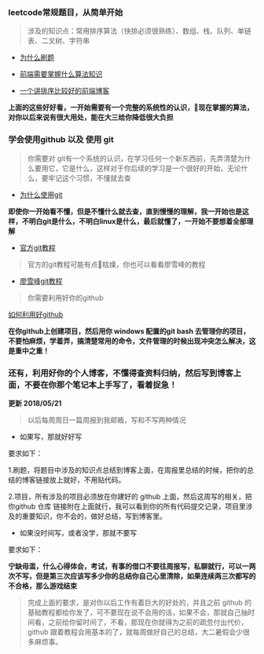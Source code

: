 ### leetcode常规题目，从简单开始
> 涉及的知识点：常用排序算法（快排必须很熟练）、数组、栈、队列、单链表、二叉树、字符串

* [为什么刷题](http://selfboot.cn/2016/07/24/leetcode_guide_why/)

* [前端需要掌握什么算法知识](https://www.jianshu.com/p/4993c9c98646)

* [一个讲排序比较好的前端博客](http://bubkoo.com/archives/)

**上面的这些好好看，一开始需要有一个完整的系统性的认识，现在掌握的算法，对你以后来说有很大用处，能在大三给你降低很大负担**

### 学会使用github 以及 使用 git
> 你需要对 git有一个系统的认识，在学习任何一个新东西前，先弄清楚为什么要用它，它是什么，这样对于你后续的学习是一个很好的开始，无论什么，要牢记这个习惯，不懂就去查

* [为什么使用git](https://www.git-tower.com/learn/git/ebook/cn/command-line/appendix/why-git)

**即使你一开始看不懂，但是不懂什么就去查，直到慢慢的理解，我一开始也是这样，不明白git是什么，不明白linux是什么，最后就懂了，一开始不要想着全部理解**

* [官方git教程](https://git-scm.com/book/zh/v2)

> 官方的git教程可能有点枯燥，你也可以看看廖雪峰的教程

* [廖雪峰git教程](https://www.liaoxuefeng.com/wiki/0013739516305929606dd18361248578c67b8067c8c017b000)

> 你需要利用好你的github

[如何利用好github](https://www.zhihu.com/question/20070065)

**在你github上创建项目，然后用你 windows 配置的git bash 去管理你的项目，不要怕麻烦，学着弄，搞清楚常用的命令，文件管理的时候出现冲突怎么解决，这是重中之重！**

### 还有，利用好你的个人博客，不懂得查资料归纳，然后写到博客上面，不要在你那个笔记本上手写了，看着捉急！

**更新 2018/05/21**

> 以后每周周日一篇周报到我邮箱，写和不写两种情况

* 如果写，那就好好写

要求如下：

1.刷题，将题目中涉及的知识点总结到博客上面，在周报里总结的时候，把你的总结的博客链接放上就好，不用贴代码。

2.项目，所有涉及的项目必须放在你建好的 github 上面，然后这周写的相关，把你github 仓库 链接附在上面就行，我可以看到你的所有代码提交记录，项目里涉及的重要知识，你不会的，做好总结，写到博客里。

* 如果没时间写，或者没学，那就不要写

要求如下：

**宁缺毋滥，什么心得体会，考试，有事的借口不要往周报写，私聊就行，可以一两次不写，但是第三次应该写多少你的总结你自己心里清除，如果连续两三次都写的不合格，那么游戏结束**

> 完成上面的要求，是对你以后工作有着巨大的好处的，并且之前 github 的基础教程都给你发了，可不要现在说不会用的话，如果不会，那就自己抽时间看，之前给你留时间了，不看，那现在你就得为之前的疏忽付出代价，github 跟着教程会用基本的了，就每周做好自己的总结，大二暑假会少很多麻烦事。